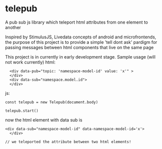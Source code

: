 # telepub
A pub sub js library which teleport html attributes from one element to another

Inspired by StimulusJS, Livedata concepts of android and microfrontends, the purpose of this project is to provide a simple 'tell dont ask' pardigm for passing messages between html components that live on the same page

This project is in currently in early development stage.
Sample usage (will not work currently)
html:
```
  <div data-pub="topic: 'namespace-model-id' value: 'x'" >
  </div>
  <div data-sub="namespace.model.id">
  </div>
```

js:
```
const telepub = new Telepub(document.body)

telepub.start()
```

now the html element with data sub is
```
<div data-sub="namespace-model-id" data-namespace-model-id='x'>
  </div>
  
// we teleported the attribute between two html elements!  
```

